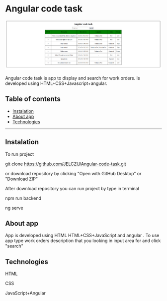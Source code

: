 # Angular code task
![The app](https://github.com/JELCZU/Angular-code-task/blob/master/img/The%20app.PNG) 

Angular code task is app to display and search for work orders.
Is developed using HTML+CSS+Javascript+angular.
## Table of contents
* [Instalation](#Instalation)
* [About app](#About-app)
* [Technologies](#Technologies)

---
## Instalation
To run project

git clone https://github.com/JELCZU/Angular-code-task.git

or download repository by clicking "Open with GitHub Desktop" or "Download ZIP"

After download repository you can run project by type in terminal

npm run backend

ng serve
## About app
App is developed using HTML HTML+CSS+JavaScript and angular .
To use app type work orders description that you looking in input area for and click "search"
## Technologies
HTML

CSS

JavaScript+Angular


